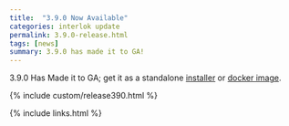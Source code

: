 ```yaml
---
title:  "3.9.0 Now Available"
categories: interlok update
permalink: 3.9.0-release.html
tags: [news]
summary: 3.9.0 has made it to GA!
---
```


3.9.0 Has Made it to GA; get it as a standalone [installer][] or [docker image][].

{% include custom/release390.html %}

[installer]: https://development.adaptris.net/installers/Interlok
[docker image]: https://hub.docker.com/r/adaptris/interlok/tags
{% include links.html %}
